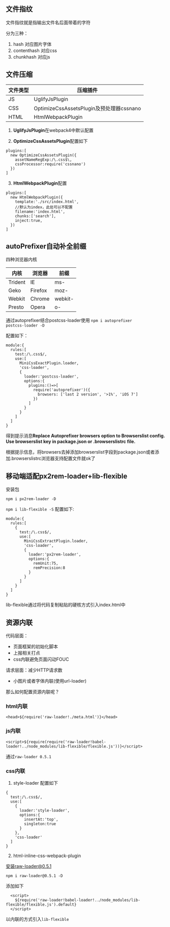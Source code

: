 ## 文件指纹
文件指纹就是指输出文件名后面带着的字符

分为三种：
1. hash 对应图片字体
2. contenthash 对应css
3. chunkhash 对应js

## 文件压缩
| 文件类型 | 压缩插件                                 |
| -------- | ---------------------------------------- |
| JS       | UglifyJsPlugin                           |
| CSS      | OptimizeCssAssetsPlugin及预处理器cssnano |
| HTML     | HtmlWebpackPlugin                        |

1. **UglifyJsPlugin**在webpack4中默认配置

2. **OptimizeCssAssetsPlugin**配置如下
```
plugins:[
  new OptimizeCssAssetsPlugin({
    assetNameRegExp:/\.css$\,
    cssProcessor:require('cssnano')
  })
]
```
3. **HtmlWebpackPlugin**配置
```
plugins:[
  new HtmlWebpackPlugin({
    template:'./src/index.html',
    //默认为index，此处可以不配置
    filename:'index.html',
    chunks:['search'],
    inject:true,
  })
]
```

## autoPrefixer自动补全前缀
四种浏览器内核

| 内核    | 浏览器  | 前缀    |
| ------- | ------- | ------- |
| Trident | IE      | ms-     |
| Geko    | Firefox | moz-    |
| Webkit  | Chrome  | webkit- |
| Presto  | Opera   | o-      |

通过autoprefixer结合postcss-loader使用
<code>npm i autoprefixer postcss-loader -D</code>

配置如下：
```
module:{
  rules:[
    test:/\.css$/,
    use:[
      MiniCssExactPlugin.loader,
      'css-loader',
      {
        loader:'postcss-loader',
        options:{
          plugins:()=>[
            require('autoprefixer')({
              browsers: ['last 2 version', '>1%', 'iOS 7']
            })
          ]
        }
      }
    ]
  ]
}
```

得到提示消息**Replace Autoprefixer browsers option to Browserslist config.
  Use browserslist key in package.json or .browserslistrc file.**

根据提示信息，将browsers去掉添加browserslist字段到package.json或者添加.browserslistrc浏览器支持配置文件就ok了

## 移动端适配px2rem-loader+lib-flexible
安装包

<code>npm i px2rem-loader -D</code>

<code>npm i lib-flexible -S</code>
配置如下:
```
module:{
  rules:[
    {
      test:/\.css$/,
      use:[
        MiniCssExtractPlugin.loader,
        'css-loader',
        {
          loader:'px2rem-loader',
          options:{
            remUnit:75,
            remPrecision:8
          }
        }
      ]
    }
  ]
}
```
lib-flexible通过将代码复制粘贴的硬核方式引入index.html中

## 资源内联
代码层面：
+ 页面框架的初始化脚本
+ 上报相关打点
+ css内联避免页面闪动FOUC

请求层面：减少HTTP请求数
+ 小图片或者字体内联(使用url-loader)

那么如何配置资源内联呢？
### html内联
```
<head>${require('raw-loader!./meta.html')}</head>
```
### js内联
```
<script>${require(require('raw-loader!babel-loader!../node_modules/lib-flexible/flexible.js'))}</script>
```
通过<code>raw-loader 0.5.1</code>

### css内联
1. style-loader
配置如下
```
{
  test:/\.css$/,
  use:[
    {
      loader:'style-loader',
      options:{
        insertAt:'top',
        singleton:true
      }
    },
    'css-loader'
  ]
}
```
2. html-inline-css-webpack-plugin

安装raw-loader@0.5.1
```
npm i raw-loader@0.5.1 -D
```
添加如下
```
  <script>
    ${require('raw-loader!babel-loader!../node_modules/lib-flexible/flexible.js').default}
  </script>
  ```
  以内联的方式引入<code>lib-flexible</code>
